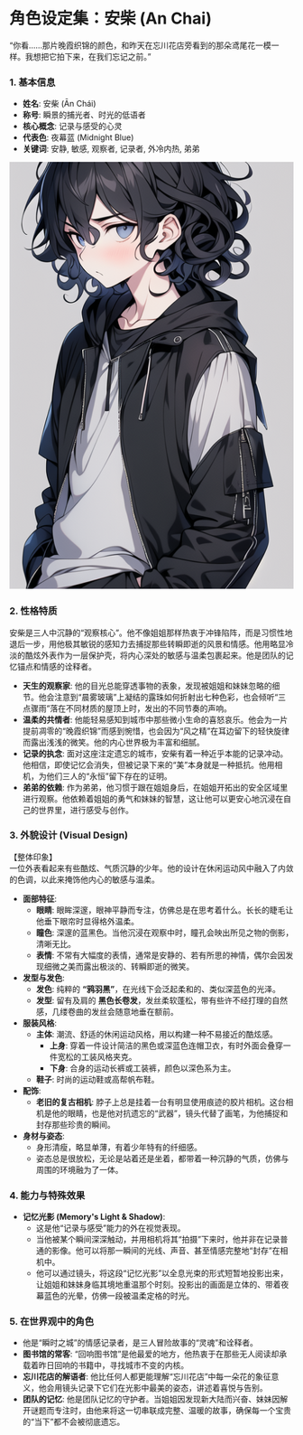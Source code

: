 # **角色设定集：安柴 (An Chai)**

“你看……那片晚霞织锦的颜色，和昨天在忘川花店旁看到的那朵鸢尾花一模一样。我想把它拍下来，在我们忘记之前。”

### **1\. 基本信息**

* **姓名**: 安柴 (Ān Chái)  
* **称号**: 瞬景的捕光者、时光的低语者  
* **核心概念**: 记录与感受的心灵  
* **代表色**: 夜幕蓝 (Midnight Blue)  
* **关键词**: 安静, 敏感, 观察者, 记录者, 外冷内热, 弟弟

![main](./pictures/main.png "main")

### **2\. 性格特质**

安柴是三人中沉静的“观察核心”。他不像姐姐那样热衷于冲锋陷阵，而是习惯性地退后一步，用他极其敏锐的感知力去捕捉那些转瞬即逝的风景和情感。他用略显冷淡的酷炫外表作为一层保护壳，将内心深处的敏感与温柔包裹起来。他是团队的记忆锚点和情感的诠释者。

* **天生的观察家**: 他的目光总能穿透事物的表象，发现被姐姐和妹妹忽略的细节。他会注意到“晨雾玻璃”上凝结的露珠如何折射出七种色彩，也会倾听“三点骤雨”落在不同材质的屋顶上时，发出的不同节奏的声响。  
* **温柔的共情者**: 他能轻易感知到城市中那些微小生命的喜怒哀乐。他会为一片提前凋零的“晚霞织锦”而感到惋惜，也会因为“风之精”在耳边留下的轻快旋律而露出浅浅的微笑。他的内心世界极为丰富和细腻。  
* **记录的执念**: 面对这座注定遗忘的城市，安柴有着一种近乎本能的记录冲动。他相信，即使记忆会消失，但被记录下来的“美”本身就是一种抵抗。他用相机，为他们三人的“永恒”留下存在的证明。  
* **弟弟的依赖**: 作为弟弟，他习惯于跟在姐姐身后，在姐姐开拓出的安全区域里进行观察。他依赖着姐姐的勇气和妹妹的智慧，这让他可以更安心地沉浸在自己的世界里，进行感受与创作。

### **3\. 外貌设计 (Visual Design)**

【整体印象】  
一位外表看起来有些酷炫、气质沉静的少年。他的设计在休闲运动风中融入了内敛的色调，以此来掩饰他内心的敏感与温柔。

* **面部特征**:  
  * **眼睛**: 眼眸深邃，眼神平静而专注，仿佛总是在思考着什么。长长的睫毛让他垂下眼帘时显得格外温柔。  
  * **瞳色**: 深邃的蓝黑色。当他沉浸在观察中时，瞳孔会映出所见之物的倒影，清晰无比。  
  * **表情**: 不常有大幅度的表情，通常是安静的、若有所思的神情，偶尔会因发现细微之美而露出极淡的、转瞬即逝的微笑。  
* **发型与发色**:  
  * **发色**: 纯粹的 **“鸦羽黑”**，在光线下会泛起柔和的、类似深蓝色的光泽。  
  * **发型**: 留有及肩的 **黑色长卷发**，发丝柔软蓬松，带有些许不经打理的自然感，几缕卷曲的发丝会随意地垂在额前。  
* **服装风格**:  
  * **主体**: 潮流、舒适的休闲运动风格，用以构建一种不易接近的酷炫感。  
    * **上身**: 穿着一件设计简洁的黑色或深蓝色连帽卫衣，有时外面会叠穿一件宽松的工装风格夹克。  
    * **下身**: 合身的运动长裤或工装裤，颜色以深色系为主。  
  * **鞋子**: 时尚的运动鞋或高帮帆布鞋。  
* **配饰**:  
  * **老旧的复古相机**: 脖子上总是挂着一台有明显使用痕迹的胶片相机。这台相机是他的眼睛，也是他对抗遗忘的“武器”，镜头代替了画笔，为他捕捉和封存那些珍贵的瞬间。  
* **身材与姿态**:  
  * 身形清瘦，略显单薄，有着少年特有的纤细感。  
  * 姿态总是很放松，无论是站着还是坐着，都带着一种沉静的气质，仿佛与周围的环境融为了一体。

### **4\. 能力与特殊效果**

* **记忆光影 (Memory's Light & Shadow)**:  
  * 这是他“记录与感受”能力的外在视觉表现。  
  * 当他被某个瞬间深深触动，并用相机将其“拍摄”下来时，他并非在记录普通的影像。他可以将那一瞬间的光线、声音、甚至情感完整地“封存”在相机中。  
  * 他可以通过镜头，将这段“记忆光影”以全息光束的形式短暂地投影出来，让姐姐和妹妹身临其境地重温那个时刻。投影出的画面是立体的、带着夜幕蓝色的光晕，仿佛一段被温柔定格的时光。

### **5\. 在世界观中的角色**

* 他是“瞬时之城”的情感记录者，是三人冒险故事的“灵魂”和诠释者。  
* **图书馆的常客**: “回响图书馆”是他最爱的地方，他热衷于在那些无人阅读却承载着昨日回响的书籍中，寻找城市不变的内核。  
* **忘川花店的解语者**: 他比任何人都更能理解“忘川花店”中每一朵花的象征意义，他会用镜头记录下它们在光影中最美的姿态，讲述着喜悦与告别。  
* **团队的记忆**: 他是团队记忆的守护者。当姐姐因发现新大陆而兴奋、妹妹因解开谜题而专注时，由他来将这一切串联成完整、温暖的故事，确保每一个宝贵的“当下”都不会被彻底遗忘。